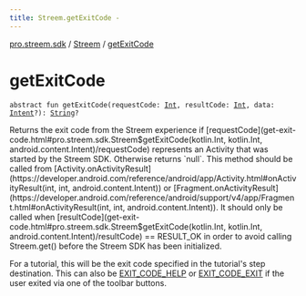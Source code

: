 ```yaml
---
title: Streem.getExitCode - 
---
```


[pro.streem.sdk](../index.html) / [Streem](index.html) / [getExitCode](./get-exit-code.html)

# getExitCode

`abstract fun getExitCode(requestCode: `[`Int`](https://kotlinlang.org/api/latest/jvm/stdlib/kotlin/-int/index.html)`, resultCode: `[`Int`](https://kotlinlang.org/api/latest/jvm/stdlib/kotlin/-int/index.html)`, data: `[`Intent`](https://developer.android.com/reference/android/content/Intent.html)`?): `[`String`](https://kotlinlang.org/api/latest/jvm/stdlib/kotlin/-string/index.html)`?`

Returns the exit code from the Streem experience if [requestCode](get-exit-code.html#pro.streem.sdk.Streem$getExitCode(kotlin.Int, kotlin.Int, android.content.Intent)/requestCode) represents an Activity that
was started by the Streem SDK. Otherwise returns `null`. This method should be called from
[Activity.onActivityResult](https://developer.android.com/reference/android/app/Activity.html#onActivityResult(int, int, android.content.Intent)) or [Fragment.onActivityResult](https://developer.android.com/reference/android/support/v4/app/Fragment.html#onActivityResult(int, int, android.content.Intent)). It should only be called when
[resultCode](get-exit-code.html#pro.streem.sdk.Streem$getExitCode(kotlin.Int, kotlin.Int, android.content.Intent)/resultCode) == RESULT_OK in order to avoid calling Streem.get() before the Streem SDK has
been initialized.

For a tutorial, this will be the exit code specified in the tutorial's step destination. This
can also be [EXIT_CODE_HELP](-e-x-i-t_-c-o-d-e_-h-e-l-p.html) or [EXIT_CODE_EXIT](-e-x-i-t_-c-o-d-e_-e-x-i-t.html) if the user exited via one of the toolbar
buttons.

